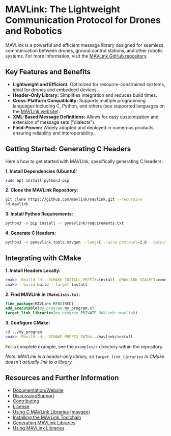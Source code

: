 # MAVLink: The Lightweight Communication Protocol for Drones and Robotics

MAVLink is a powerful and efficient message library designed for seamless communication between drones, ground control stations, and other robotic systems.  For more information, visit the [MAVLink GitHub repository](https://github.com/mavlink/mavlink).

## Key Features and Benefits

*   **Lightweight and Efficient:** Optimized for resource-constrained systems, ideal for drones and embedded devices.
*   **Header-Only Library:** Simplifies integration and reduces build times.
*   **Cross-Platform Compatibility:** Supports multiple programming languages including C, Python, and others (see supported languages on the [MAVLink website](https://mavlink.io/en/#supported_languages)).
*   **XML-Based Message Definitions:** Allows for easy customization and extension of message sets ("dialects").
*   **Field-Proven:** Widely adopted and deployed in numerous products, ensuring reliability and interoperability.

## Getting Started: Generating C Headers

Here's how to get started with MAVLink, specifically generating C headers:

**1. Install Dependencies (Ubuntu):**

```bash
sudo apt install python3-pip
```

**2. Clone the MAVLink Repository:**

```bash
git clone https://github.com/mavlink/mavlink.git --recursive
cd mavlink
```

**3. Install Python Requirements:**

```bash
python3 -m pip install -r pymavlink/requirements.txt
```

**4. Generate C Headers:**

```bash
python3 -m pymavlink.tools.mavgen --lang=C --wire-protocol=2.0 --output=generated/include/mavlink/v2.0 message_definitions/v1.0/common.xml
```

## Integrating with CMake

**1. Install Headers Locally:**

```bash
cmake -Bbuild -H. -DCMAKE_INSTALL_PREFIX=install -DMAVLINK_DIALECT=common -DMAVLINK_VERSION=2.0
cmake --build build --target install
```

**2.  Find MAVLink in `CMakeLists.txt`:**

```cmake
find_package(MAVLink REQUIRED)
add_executable(my_program my_program.c)
target_link_libraries(my_program PRIVATE MAVLink::mavlink)
```

**3.  Configure CMake:**

```bash
cd ../my_program
cmake -Bbuild -H. -DCMAKE_PREFIX_PATH=../mavlink/install
```

For a complete example, see the `examples/c` directory within the repository.

*Note: MAVLink is a header-only library, so `target_link_libraries` in CMake doesn't actually link to a library.*

## Resources and Further Information

*   [Documentation/Website](https://mavlink.io/en/)
*   [Discussion/Support](https://mavlink.io/en/#support)
*   [Contributing](https://mavlink.io/en/contributing/contributing.html)
*   [License](https://mavlink.io/en/#license)
*   [Using C MAVLink Libraries (mavgen)](https://mavlink.io/en/mavgen_c/)
*   [Installing the MAVLink Toolchain](https://mavlink.io/en/getting_started/installation.html)
*   [Generating MAVLink Libraries](https://mavlink.io/en/getting_started/generate_libraries.html)
*   [Using MAVLink Libraries](https://mavlink.io/en/getting_started/use_libraries.html)